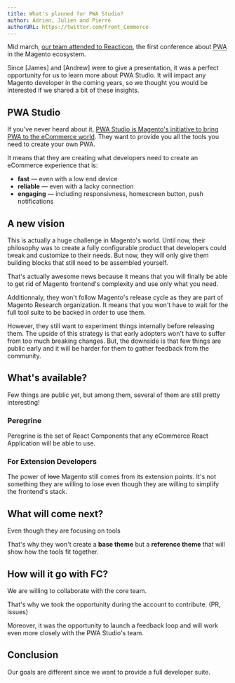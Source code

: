 ```yaml
---
title: What's planned for PWA Studio?
author: Adrien, Julien and Pierre
authorURL: https://twitter.com/Front_Commerce
---
```


Mid march, [our team attended to Reacticon](https://developers.front-commerce.com/blog/2018/03/20/our-reacticon.html), the first
conference about <abbr title="Progressive Web Apps">PWA</abbr> in the Magento
ecosystem.

Since [James] and [Andrew] were to give a presentation, it was a perfect opportunity for us to learn more about PWA Studio. It will impact any Magento developer in the coming years, so we thought you would be interested if we shared a bit of these insights.

<!--truncate-->

## PWA Studio

If you've never heard about it, [PWA Studio is Magento's initiative to bring PWA to the eCommerce world](https://community.magento.com/t5/Magento-DevBlog/Introducing-Magento-PWA-Studio/ba-p/74636). They want to provide you all the tools you need to create your own PWA.

It means that they are creating what developers need to create an eCommerce experience that is:
* **fast** — even with a low end device
* **reliable** — even with a lacky connection
* **engaging** — including responsivness, homescreen button, push notifications

## A new vision

This is actually a huge challenge in Magento's world. Until now, their philosophy was to create a fully configurable product that developers could tweak and customize to their needs. But now, they will only give them building blocks that still need to be assembled yourself.

That's actually awesome news because it means that you will finally be able to get rid of Magento frontend's complexity and use only what you need.

Additionnaly, they won't follow Magento's release cycle as they are part of Magento Research organization. It means that you won't have to wait for the full tool suite to be backed in order to use them.

However, they still want to experiment things internally before releasing them. The upside of this strategy is that early adopters won't have to suffer from too much breaking changes. But, the downside is that few things are public early and it will be harder for them to gather feedback from the community.

## What's available?

Few things are public yet, but among them, several of them are still pretty interesting!

### Peregrine

Peregrine is the set of React Components that any eCommerce React Application will be able to use.

### For Extension Developers

The power of ~~love~~ Magento still comes from its extension points. It's not something they are willing to lose even though they are willing to simplify the frontend's stack.

## What will come next?

Even though they are focusing on tools

That's why they won't create a **base theme** but a **reference theme** that will show how the tools fit together.

## How will it go with FC?

We are willing to collaborate with the core team.

That's why we took the opportunity during the account to contribute. (PR, issues)

Moreover, it was the opportunity to launch a feedback loop and will work even more closely with the PWA Studio's team.

## Conclusion

Our goals are different since we want to provide a full developer suite.